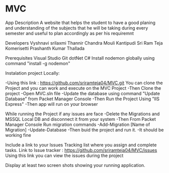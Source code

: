 # MVC
App Description
A website that helps the student to have a good planing and understanding of the subjects that he will be taking during every semester and useful to plan accordingly as per his requiremnt

Developers
Vyshnavi srilaxmi Thannir
Chandra Mouli Kantipudi
Sri Ram Teja Komerisetti
Prashanth Kumar Thallada

Prerequisites 
Visual Studio 
Git
dotNet
C#
Install nodemon globally using command "install -g nodemon"

Instalation project Locally:

-Using this link : https://github.com/sriramteja04/MVC.git You can clone the Project and you can work and execute on the MVC Project 
-Then Clone the project
-Open MVC.sln file 
-Update the database using command "Update Database" from Packet Manager Console
-Then Run the Project Using "IIS Express"
-Then app will run on your browser

While running the Project if any issues are face 
-Delete the Migrations and MSSQL Local DB and disconnect it from your system 
-Then From Packet Manager Console Run migration commands
-Add-Migration [Name of Migration]
-Update-Database
-Then buid the project and run it. 
-It should be working fine 

Include a link to your Issues Tracking list where you assign and complete tasks.
Link to Issue tracker : https://github.com/sriramteja04/MVC/issues
Using this link you can view the issues during the project 

Display at least two screen shots showing your running application. 
